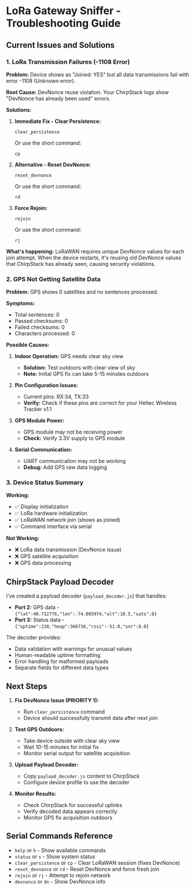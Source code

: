 # LoRa Gateway Sniffer - Troubleshooting Guide

## Current Issues and Solutions

### 1. LoRa Transmission Failures (-1108 Error)

**Problem:** Device shows as "Joined: YES" but all data transmissions fail with error -1108 (Unknown error).

**Root Cause:** DevNonce reuse violation. Your ChirpStack logs show "DevNonce has already been used" errors.

**Solutions:**

1. **Immediate Fix - Clear Persistence:**
   ```
   clear_persistence
   ```
   Or use the short command:
   ```
   cp
   ```

2. **Alternative - Reset DevNonce:**
   ```
   reset_devnonce
   ```
   Or use the short command:
   ```
   rd
   ```

3. **Force Rejoin:**
   ```
   rejoin
   ```
   Or use the short command:
   ```
   rj
   ```

**What's happening:** LoRaWAN requires unique DevNonce values for each join attempt. When the device restarts, it's reusing old DevNonce values that ChirpStack has already seen, causing security violations.

### 2. GPS Not Getting Satellite Data

**Problem:** GPS shows 0 satellites and no sentences processed.

**Symptoms:**
- Total sentences: 0
- Passed checksums: 0
- Failed checksums: 0
- Characters processed: 0

**Possible Causes:**

1. **Indoor Operation:** GPS needs clear sky view
   - **Solution:** Test outdoors with clear view of sky
   - **Note:** Initial GPS fix can take 5-15 minutes outdoors

2. **Pin Configuration Issues:**
   - Current pins: RX:34, TX:33
   - **Verify:** Check if these pins are correct for your Heltec Wireless Tracker v1.1

3. **GPS Module Power:**
   - GPS module may not be receiving power
   - **Check:** Verify 3.3V supply to GPS module

4. **Serial Communication:**
   - UART communication may not be working
   - **Debug:** Add GPS raw data logging

### 3. Device Status Summary

**Working:**
- ✅ Display initialization
- ✅ LoRa hardware initialization  
- ✅ LoRaWAN network join (shows as joined)
- ✅ Command interface via serial

**Not Working:**
- ❌ LoRa data transmission (DevNonce issue)
- ❌ GPS satellite acquisition
- ❌ GPS data processing

## ChirpStack Payload Decoder

I've created a payload decoder (`payload_decoder.js`) that handles:

- **Port 2:** GPS data - `{"lat":40.712776,"lon":-74.005974,"alt":10.5,"sats":8}`
- **Port 3:** Status data - `{"uptime":238,"heap":366736,"rssi":-51.0,"snr":8.0}`

The decoder provides:
- Data validation with warnings for unusual values
- Human-readable uptime formatting
- Error handling for malformed payloads
- Separate fields for different data types

## Next Steps

1. **Fix DevNonce Issue (PRIORITY 1):**
   - Run `clear_persistence` command
   - Device should successfully transmit data after next join

2. **Test GPS Outdoors:**
   - Take device outside with clear sky view
   - Wait 10-15 minutes for initial fix
   - Monitor serial output for satellite acquisition

3. **Upload Payload Decoder:**
   - Copy `payload_decoder.js` content to ChirpStack
   - Configure device profile to use the decoder

4. **Monitor Results:**
   - Check ChirpStack for successful uplinks
   - Verify decoded data appears correctly
   - Monitor GPS fix acquisition outdoors

## Serial Commands Reference

- `help` or `h` - Show available commands
- `status` or `s` - Show system status  
- `clear_persistence` or `cp` - Clear LoRaWAN session (fixes DevNonce)
- `reset_devnonce` or `rd` - Reset DevNonce and force fresh join
- `rejoin` or `rj` - Attempt to rejoin network
- `devnonce` or `dn` - Show DevNonce info 